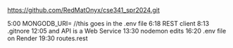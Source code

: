 https://github.com/RedMatOnyx/cse341_spr2024.git


5:00 MONGODB_URI= //this goes in the .env file
6:18 REST client
8:13 .gitnore
12:05 and API is a Web Service
13:30 nodemon edits
16:20 .env file on Render
19:30 routes.rest
